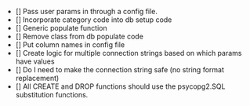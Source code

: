 - [] Pass user params in through a config file.
- [] Incorporate category code into db setup code
- [] Generic populate function
- [] Remove class from db populate code
- [] Put column names in config file
- [] Create logic for multiple connection strings based on which params have values
- [] Do I need to make the connection string safe (no string format replacement)
- [] All CREATE and DROP functions should use the psycopg2.SQL substitution functions.
